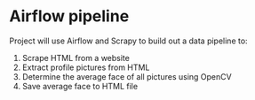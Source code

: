 # Airflow pipeline

Project will use Airflow and Scrapy to build out a data pipeline to:
 1. Scrape HTML from a website
 2. Extract profile pictures from HTML
 3. Determine the average face of all pictures using OpenCV
 4. Save average face to HTML file